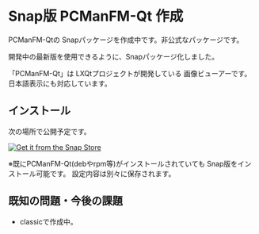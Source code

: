 # Snap版 PCManFM-Qt 作成

PCManFM-Qtの Snapパッケージを作成中です。非公式なパッケージです。

開発中の最新版を使用できるように、Snapパッケージ化しました。

「PCManFM-Qt」は LXQtプロジェクトが開発している 画像ビューアーです。  
日本語表示にも対応しています。

## インストール

次の場所で公開予定です。

[![Get it from the Snap Store](https://snapcraft.io/static/images/badges/en/snap-store-black.svg)](https://snapcraft.io/pcmanfm-qt-snap)

※既にPCManFM-Qt(debやrpm等)がインストールされていても Snap版をインストール可能です。
設定内容は別々に保存されます。

## 既知の問題・今後の課題

* classicで作成中。

